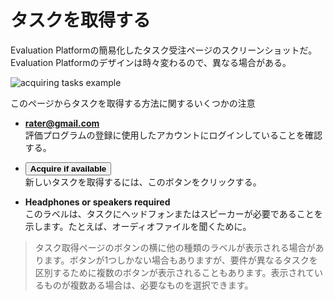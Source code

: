 # タスクを取得する

Evaluation Platformの簡易化したタスク受注ページのスクリーンショットだ。Evaluation Platformのデザインは時々変わるので、異なる場合がある。

![acquiring tasks example](/img/qrg/img848.jpg)

このページからタスクを取得する方法に関するいくつかの注意

- **rater@gmail.com**  
評価プログラムの登録に使用したアカウントにログインしていることを確認する。

- <button>**Acquire if available**</button>  
新しいタスクを取得するには、このボタンをクリックする。

- **Headphones or speakers required**  
このラベルは、タスクにヘッドフォンまたはスピーカーが必要であることを示します。たとえば、オーディオファイルを聞くために。

> タスク取得ページのボタンの横に他の種類のラベルが表示される場合があります。ボタンが1つしかない場合もありますが、要件が異なるタスクを区別するために複数のボタンが表示されることもあります。表示されているものが複数ある場合は、必要なものを選択できます。
